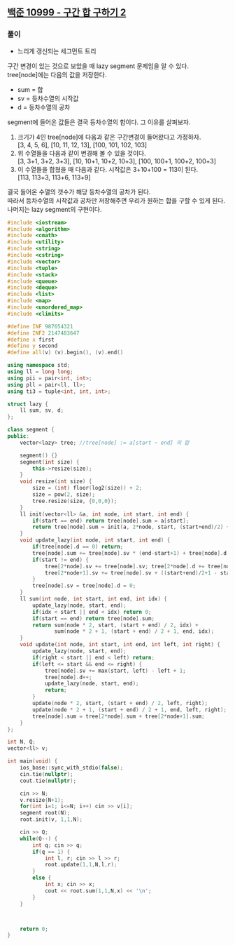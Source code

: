 ## [백준 10999 - 구간 합 구하기 2](https://www.acmicpc.net/problem/10999)

### 풀이
- 느리게 갱신되는 세그먼트 트리

구간 변경이 있는 것으로 보았을 때 lazy segment 문제임을 알 수 있다.  
tree[node]에는 다음의 값을 저장한다.
- sum = 합
- sv = 등차수열의 시작값
- d = 등차수열의 공차

segment에 들어온 값들은 결국 등차수열의 합이다. 그 이유를 살펴보자.  

1. 크기가 4인 tree[node]에 다음과 같은 구간변경이 들어왔다고 가정하자.  
   [3, 4, 5, 6], [10, 11, 12, 13], [100, 101, 102, 103]   
2. 위 수열들을 다음과 같이 변경해 볼 수 있을 것이다.  
   [3, 3+1, 3+2, 3+3], [10, 10+1, 10+2, 10+3], [100, 100+1, 100+2, 100+3]
3. 이 수열들을 합쳤을 때 다음과 같다. 시작값은 3+10+100 = 113이 된다.  
   [113, 113+3, 113+6, 113+9] 

결국 들어온 수열의 갯수가 해당 등차수열의 공차가 된다.  
따라서 등차수열의 시작값과 공차만 저장해주면 우리가 원하는 합을 구할 수 있게 된다.  
나머지는 lazy segment의 구현이다.

```c++
#include <iostream>
#include <algorithm>
#include <cmath>
#include <utility>
#include <string>
#include <cstring>
#include <vector>
#include <tuple>
#include <stack>
#include <queue>
#include <deque>
#include <list>
#include <map>
#include <unordered_map>
#include <climits>

#define INF 987654321
#define INF2 2147483647
#define x first
#define y second
#define all(v) (v).begin(), (v).end()

using namespace std;
using ll = long long;
using pii = pair<int, int>;
using pll = pair<ll, ll>;
using ti3 = tuple<int, int, int>;

struct lazy {
    ll sum, sv, d;
};

class segment {
public:
    vector<lazy> tree; //tree[node] := a[start ~ end] 의 합

    segment() {}
    segment(int size) {
        this->resize(size);
    }
    void resize(int size) {
        size = (int) floor(log2(size)) + 2;
        size = pow(2, size);
        tree.resize(size, {0,0,0});
    }
    ll init(vector<ll> &a, int node, int start, int end) {
        if(start == end) return tree[node].sum = a[start];
        return tree[node].sum = init(a, 2*node, start, (start+end)/2) + init(a, 2*node+1, (start+end)/2+1, end);
    }
    void update_lazy(int node, int start, int end) {
        if(tree[node].d == 0) return;
        tree[node].sum += tree[node].sv * (end-start+1) + tree[node].d * (end-start) * (end-start+1) / 2;
        if(start != end) {
            tree[2*node].sv += tree[node].sv; tree[2*node].d += tree[node].d;
            tree[2*node+1].sv += tree[node].sv + ((start+end)/2+1 - start) * tree[node].d; tree[2*node+1].d += tree[node].d;
        }
        tree[node].sv = tree[node].d = 0;
    }
    ll sum(int node, int start, int end, int idx) {
        update_lazy(node, start, end);
        if(idx < start || end < idx) return 0;
        if(start == end) return tree[node].sum;
        return sum(node * 2, start, (start + end) / 2, idx) +
               sum(node * 2 + 1, (start + end) / 2 + 1, end, idx);
    }
    void update(int node, int start, int end, int left, int right) {
        update_lazy(node, start, end);
        if(right < start || end < left) return;
        if(left <= start && end <= right) {
            tree[node].sv += max(start, left) - left + 1;
            tree[node].d++;
            update_lazy(node, start, end);
            return;
        }
        update(node * 2, start, (start + end) / 2, left, right);
        update(node * 2 + 1, (start + end) / 2 + 1, end, left, right);
        tree[node].sum = tree[2*node].sum + tree[2*node+1].sum;
    }
};

int N, Q;
vector<ll> v;

int main(void) {
    ios_base::sync_with_stdio(false);
    cin.tie(nullptr);
    cout.tie(nullptr);

    cin >> N;
    v.resize(N+1);
    for(int i=1; i<=N; i++) cin >> v[i];
    segment root(N);
    root.init(v, 1,1,N);

    cin >> Q;
    while(Q--) {
        int q; cin >> q;
        if(q == 1) {
            int l, r; cin >> l >> r;
            root.update(1,1,N,l,r);
        }
        else {
            int x; cin >> x;
            cout << root.sum(1,1,N,x) << '\n';
        }
    }



    return 0;
}
```
